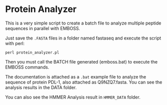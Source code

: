 # Protein Analyzer

This is a very simple script to create a batch file to analyze multiple peptide sequences in parallel with EMBOSS. 

Just save the `.FASTA` files in a folder named fastaseq and execute the script with perl:

```
perl protein_analyzer.pl
```

Then you must call the BATCH file generated (emboss.bat) to execute the EMBOSS commands.

The documentation is attached as a `.bat` example file to analyze the sequence of protein PDL-1, also attached as Q9NZQ7.fasta. You can see the analysis results in the DATA folder.

You can also see the HMMER Analysis result in `HMMER_DATA` folder.
